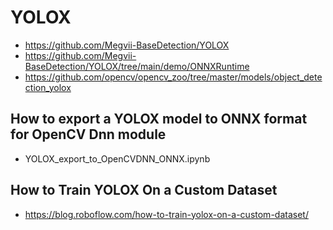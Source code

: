 # YOLOX

- <https://github.com/Megvii-BaseDetection/YOLOX>
- <https://github.com/Megvii-BaseDetection/YOLOX/tree/main/demo/ONNXRuntime>
- <https://github.com/opencv/opencv_zoo/tree/master/models/object_detection_yolox>

## How to export a YOLOX model to ONNX format for OpenCV Dnn module

- YOLOX_export_to_OpenCVDNN_ONNX.ipynb

## How to Train YOLOX On a Custom Dataset

- <https://blog.roboflow.com/how-to-train-yolox-on-a-custom-dataset/>
